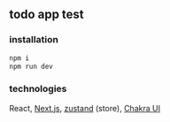 ## todo app test
### installation
```bash
npm i
npm run dev
```

### technologies
React, [Next.js](https://nextjs.org/docs/app/building-your-application), [zustand](https://github.com/pmndrs/zustand) (store), [Chakra UI](https://v2.chakra-ui.com/docs/components)
